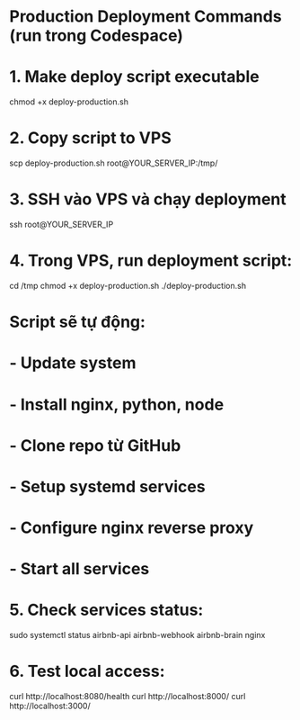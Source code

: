 # Production Deployment Commands (run trong Codespace)

# 1. Make deploy script executable
chmod +x deploy-production.sh

# 2. Copy script to VPS
scp deploy-production.sh root@YOUR_SERVER_IP:/tmp/

# 3. SSH vào VPS và chạy deployment
ssh root@YOUR_SERVER_IP

# 4. Trong VPS, run deployment script:
cd /tmp
chmod +x deploy-production.sh
./deploy-production.sh

# Script sẽ tự động:
# - Update system
# - Install nginx, python, node
# - Clone repo từ GitHub  
# - Setup systemd services
# - Configure nginx reverse proxy
# - Start all services

# 5. Check services status:
sudo systemctl status airbnb-api airbnb-webhook airbnb-brain nginx

# 6. Test local access:
curl http://localhost:8080/health
curl http://localhost:8000/
curl http://localhost:3000/